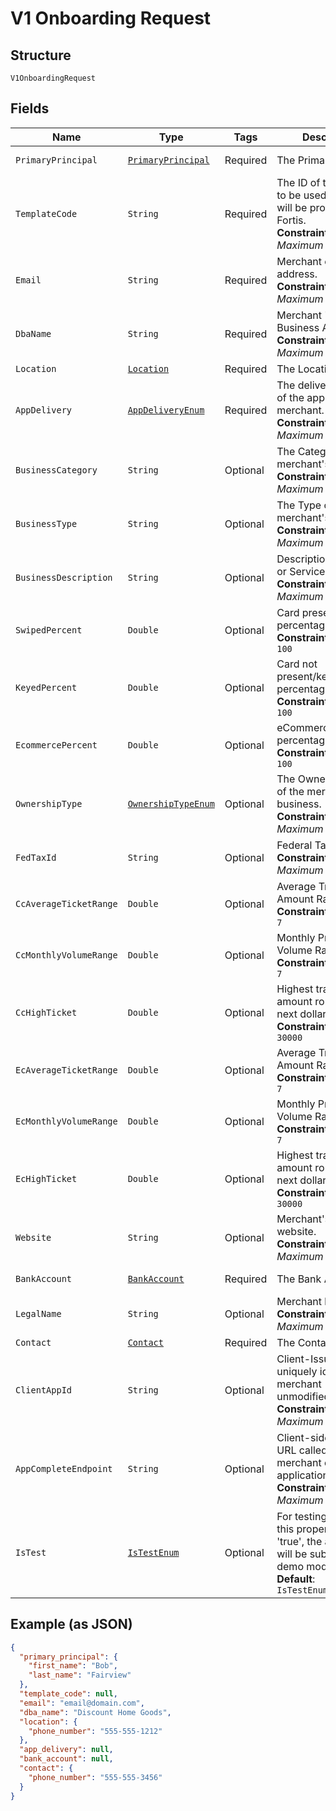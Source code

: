 
# V1 Onboarding Request

## Structure

`V1OnboardingRequest`

## Fields

| Name | Type | Tags | Description | Getter | Setter |
|  --- | --- | --- | --- | --- | --- |
| `PrimaryPrincipal` | [`PrimaryPrincipal`](../../doc/models/primary-principal.md) | Required | The Primary Principal. | PrimaryPrincipal getPrimaryPrincipal() | setPrimaryPrincipal(PrimaryPrincipal primaryPrincipal) |
| `TemplateCode` | `String` | Required | The ID of the template to be used - this value will be provided by Fortis.<br>**Constraints**: *Maximum Length*: `10` | String getTemplateCode() | setTemplateCode(String templateCode) |
| `Email` | `String` | Required | Merchant email address.<br>**Constraints**: *Maximum Length*: `100` | String getEmail() | setEmail(String email) |
| `DbaName` | `String` | Required | Merchant 'Doing Business As' name.<br>**Constraints**: *Maximum Length*: `100` | String getDbaName() | setDbaName(String dbaName) |
| `Location` | [`Location`](../../doc/models/location.md) | Required | The Location. | Location getLocation() | setLocation(Location location) |
| `AppDelivery` | [`AppDeliveryEnum`](../../doc/models/app-delivery-enum.md) | Required | The delivery method of the app to the merchant.<br>**Constraints**: *Maximum Length*: `12` | AppDeliveryEnum getAppDelivery() | setAppDelivery(AppDeliveryEnum appDelivery) |
| `BusinessCategory` | `String` | Optional | The Category of the merchant's business<br>**Constraints**: *Maximum Length*: `50` | String getBusinessCategory() | setBusinessCategory(String businessCategory) |
| `BusinessType` | `String` | Optional | The Type of a merchant's business.<br>**Constraints**: *Maximum Length*: `50` | String getBusinessType() | setBusinessType(String businessType) |
| `BusinessDescription` | `String` | Optional | Description of Goods or Services.<br>**Constraints**: *Maximum Length*: `200` | String getBusinessDescription() | setBusinessDescription(String businessDescription) |
| `SwipedPercent` | `Double` | Optional | Card present/swiped percentage<br>**Constraints**: `>= 0`, `<= 100` | Double getSwipedPercent() | setSwipedPercent(Double swipedPercent) |
| `KeyedPercent` | `Double` | Optional | Card not present/keyed percentage<br>**Constraints**: `>= 0`, `<= 100` | Double getKeyedPercent() | setKeyedPercent(Double keyedPercent) |
| `EcommercePercent` | `Double` | Optional | eCommerce percentage.<br>**Constraints**: `>= 0`, `<= 100` | Double getEcommercePercent() | setEcommercePercent(Double ecommercePercent) |
| `OwnershipType` | [`OwnershipTypeEnum`](../../doc/models/ownership-type-enum.md) | Optional | The Ownership Type of the merchant's business.<br>**Constraints**: *Maximum Length*: `10` | OwnershipTypeEnum getOwnershipType() | setOwnershipType(OwnershipTypeEnum ownershipType) |
| `FedTaxId` | `String` | Optional | Federal Tax ID (EIN).<br>**Constraints**: *Maximum Length*: `10` | String getFedTaxId() | setFedTaxId(String fedTaxId) |
| `CcAverageTicketRange` | `Double` | Optional | Average Transaction Amount Range<br>**Constraints**: `>= 1`, `<= 7` | Double getCcAverageTicketRange() | setCcAverageTicketRange(Double ccAverageTicketRange) |
| `CcMonthlyVolumeRange` | `Double` | Optional | Monthly Processing Volume Range<br>**Constraints**: `>= 1`, `<= 7` | Double getCcMonthlyVolumeRange() | setCcMonthlyVolumeRange(Double ccMonthlyVolumeRange) |
| `CcHighTicket` | `Double` | Optional | Highest transaction amount rounded to the next dollar<br>**Constraints**: `>= 0`, `<= 30000` | Double getCcHighTicket() | setCcHighTicket(Double ccHighTicket) |
| `EcAverageTicketRange` | `Double` | Optional | Average Transaction Amount Range<br>**Constraints**: `>= 1`, `<= 7` | Double getEcAverageTicketRange() | setEcAverageTicketRange(Double ecAverageTicketRange) |
| `EcMonthlyVolumeRange` | `Double` | Optional | Monthly Processing Volume Range<br>**Constraints**: `>= 1`, `<= 7` | Double getEcMonthlyVolumeRange() | setEcMonthlyVolumeRange(Double ecMonthlyVolumeRange) |
| `EcHighTicket` | `Double` | Optional | Highest transaction amount rounded to the next dollar<br>**Constraints**: `>= 0`, `<= 30000` | Double getEcHighTicket() | setEcHighTicket(Double ecHighTicket) |
| `Website` | `String` | Optional | Merchant's business website.<br>**Constraints**: *Maximum Length*: `100` | String getWebsite() | setWebsite(String website) |
| `BankAccount` | [`BankAccount`](../../doc/models/bank-account.md) | Required | The Bank Account. | BankAccount getBankAccount() | setBankAccount(BankAccount bankAccount) |
| `LegalName` | `String` | Optional | Merchant legal name.<br>**Constraints**: *Maximum Length*: `100` | String getLegalName() | setLegalName(String legalName) |
| `Contact` | [`Contact`](../../doc/models/contact.md) | Required | The Contact. | Contact getContact() | setContact(Contact contact) |
| `ClientAppId` | `String` | Optional | Client-Issued ID to uniquely identify the merchant (Returned unmodified).<br>**Constraints**: *Maximum Length*: `50` | String getClientAppId() | setClientAppId(String clientAppId) |
| `AppCompleteEndpoint` | `String` | Optional | Client-side Redirect URL called after merchant completes application.<br>**Constraints**: *Maximum Length*: `400` | String getAppCompleteEndpoint() | setAppCompleteEndpoint(String appCompleteEndpoint) |
| `IsTest` | [`IsTestEnum`](../../doc/models/is-test-enum.md) | Optional | For testing only. When this property is set to 'true', the application will be submitted in demo mode.<br>**Default**: `IsTestEnum.ENUM_FALSE` | IsTestEnum getIsTest() | setIsTest(IsTestEnum isTest) |

## Example (as JSON)

```json
{
  "primary_principal": {
    "first_name": "Bob",
    "last_name": "Fairview"
  },
  "template_code": null,
  "email": "email@domain.com",
  "dba_name": "Discount Home Goods",
  "location": {
    "phone_number": "555-555-1212"
  },
  "app_delivery": null,
  "bank_account": null,
  "contact": {
    "phone_number": "555-555-3456"
  }
}
```


